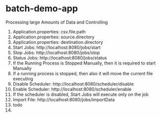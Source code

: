 # batch-demo-app
Processing large Amounts of Data and Controlling
1. Application.properties: csv.file.path
2. Application.properties: source.directory
3. Application.properties: destination.directory
4. Start Jobs: http://localhost:8080/jobs/start
5. Stop Jobs: http://localhost:8080/jobs/stop
6. Status Jobs: http://localhost:8080/jobs/status
7. If the Running Process is Stopped Manually, then it is required to start Manually
8. If a running process is stopped, then also it will move the current file executing
9. Disable Scheduler: http://localhost:8080/scheduler/disable
10. Enable Scheduler: http://localhost:8080/scheduler/enable
11. If the scheduler is disabled,  Start Jobs will execute only on the job
12. Import File: http://localhost:8080/jobs/importData
13. todo
14. 
